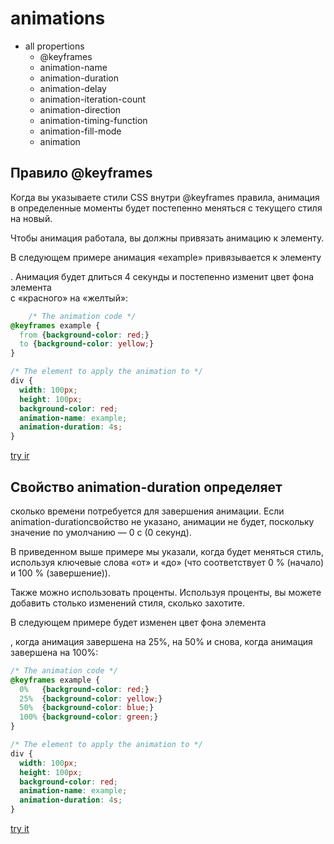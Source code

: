 # animations
* all propertions
    * @keyframes
    * animation-name
    * animation-duration
    * animation-delay
    * animation-iteration-count
    * animation-direction
    * animation-timing-function
    * animation-fill-mode
    * animation
## Правило @keyframes
Когда вы указываете стили CSS внутри @keyframes правила, анимация в определенные моменты будет постепенно меняться с текущего стиля на новый.

Чтобы анимация работала, вы должны привязать анимацию к элементу.

В следующем примере анимация «example» привязывается к элементу <div>. Анимация будет длиться 4 секунды и постепенно изменит цвет фона элемента <div> с «красного» на «желтый»:

``` css
    /* The animation code */
@keyframes example {
  from {background-color: red;}
  to {background-color: yellow;}
}

/* The element to apply the animation to */
div {
  width: 100px;
  height: 100px;
  background-color: red;
  animation-name: example;
  animation-duration: 4s;
}
```
[ try ir]('https://www.w3schools.com/css/tryit.asp?filename=trycss3_animation1)
## Свойство animation-duration определяет

сколько времени потребуется для завершения анимации. Если animation-durationсвойство не указано, анимации не будет, поскольку значение по умолчанию — 0 с (0 секунд). 

В приведенном выше примере мы указали, когда будет меняться стиль, используя ключевые слова «от» и «до» (что соответствует 0 % (начало) и 100 % (завершение)).

Также можно использовать проценты. Используя проценты, вы можете добавить столько изменений стиля, сколько захотите.

В следующем примере будет изменен цвет фона элемента <div>, когда анимация завершена на 25%, на 50% и снова, когда анимация завершена на 100%:

```css
/* The animation code */
@keyframes example {
  0%   {background-color: red;}
  25%  {background-color: yellow;}
  50%  {background-color: blue;}
  100% {background-color: green;}
}

/* The element to apply the animation to */
div {
  width: 100px;
  height: 100px;
  background-color: red;
  animation-name: example;
  animation-duration: 4s;
}
```
[try it](https://www.w3schools.com/css/tryit.asp?filename=trycss3_animation2)